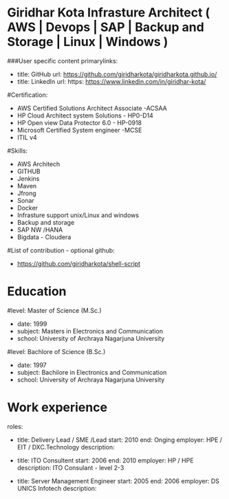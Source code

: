 # Giridhar Kota Infrasture Architect ( AWS | Devops | SAP | Backup and Storage | Linux | Windows )
###User specific content
primarylinks:
 - title: GitHub
   url: https://github.com/giridharkota/giridharkota.github.io/
 - title: LinkedIn
   url: https: https://www.linkedin.com/in/giridhar-kota/
   
#Certification:
  -	AWS Certified Solutions Architect Associate -ACSAA
  - HP Cloud Architect system Solutions - HP0-D14 
  - HP Open view Data Protector 6.0 - HP-0918 
  - Microsoft Certified System engineer -MCSE
  - ITIL v4

#Skills: 
 - AWS Architech
 - GITHUB
 - Jenkins
 - Maven
 - Jfrong
 - Sonar
 - Docker
 - Infrasture support unix/Linux and windows
 - Backup and storage
 - SAP NW /HANA
 - Bigdata - Cloudera
 
#List of contribution - optional
github:
 - https://github.com/giridharkota/shell-script
 
# Education
 #level: Master of Science (M.Sc.)
 - date: 1999
 - subject: Masters in Electronics and Communication 
 - school: University of Archraya Nagarjuna University
   
 #level: Bachlore of Science (B.Sc.)
 - date: 1997
 - subject: Bachilore in Electronics and Communication 
 - school: University of Archraya Nagarjuna University

# Work experience
roles:
 - title: Delivery Lead / SME /Lead
   start: 2010
   end: Onging 
   employer: HPE / EIT / DXC.Technology
   description:	 
   
 - title: ITO Consultent
   start: 2006
   end: 2010
   employer: HP / HPE
   description: ITO Consulant - level 2-3
   
 - title: Server Management Engineer
   start: 2005
   end: 2006
   employer: DS UNICS Infotech
   description: 
